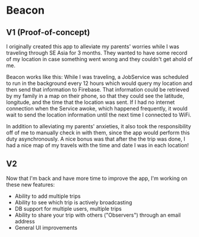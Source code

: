 # Beacon

## V1 (Proof-of-concept)

I originally created this app to alleviate my parents' worries while I was traveling through SE Asia for 3 months. They wanted to
have some record of my location in case something went wrong and they couldn't get ahold of me.

Beacon works like this: While I was traveling, a JobService was scheduled to run in the background every 12 hours which would
query my location and then send that information to Firebase. That information could be retrieved by my family in a map
on their phone, so that they could see the latitude, longitude, and the time that the location was sent. If I had no internet
connection when the Service awoke, which happened frequently, it would wait to send the location information until the next time
I connected to WiFi.

In addition to alleviating my parents' anxieties, it also took the responsibility off of me to manually check in with them, since the app
would perform this duty asynchronously. A nice bonus was that after the the trip was done, I had a nice map of my travels with
the time and date I was in each location!

## V2

Now that I'm back and have more time to improve the app, I'm working on these new features:

- Ability to add multiple trips
- Ability to see which trip is actively broadcasting
- DB support for multiple users, multiple trips
- Ability to share your trip with others ("Observers") through an email address
- General UI improvements

